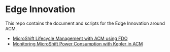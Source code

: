 # Edge Innovation

This repo contains the document and scripts for the Edge Innovation around ACM.

- [MicroShift Lifecycle Management with ACM using FDO](./fdo-microshfit-acm/)
- [Monitoring MicroShift Power Consumption with Kepler in ACM](./kepler-acm/)
